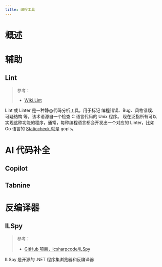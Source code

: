 ```yaml
---
title: 编程工具
---
```


# 概述

# 辅助

## Lint

> 参考：
> - [Wiki,Lint](<https://en.wikipedia.org/wiki/Lint_(software)>)

Lint 或 Linter 是一种静态代码分析工具，用于标记 编程错误、Bug、风格错误、可疑结构 等。该术语源自一个检查 C 语言代码的 Unix 程序。
现在泛指所有可以实现这种功能的程序，通常，每种编程语言都会开发出一个对应的 Linter，比如 Go 语言的 [Staticcheck ](https://www.yuque.com/desistdaydream/learning/cu85tu#eSHeK)就是 gopls。

# AI 代码补全

## Copilot

## Tabnine

# 反编译器

## ILSpy

> 参考：
> - [GitHub 项目，icsharpcode/ILSpy](https://github.com/icsharpcode/ILSpy)

ILSpy 是开源的 .NET 程序集浏览器和反编译器
